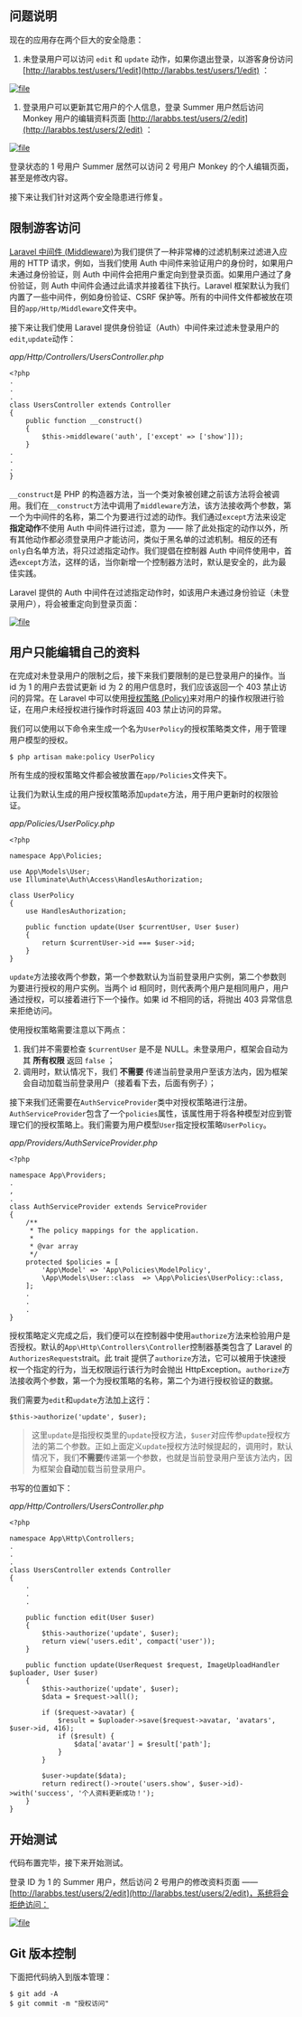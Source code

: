## 问题说明

现在的应用存在两个巨大的安全隐患：

1. 未登录用户可以访问
   `edit`
   和
   `update`
   动作，如果你退出登录，以游客身份访问
   [http://larabbs.test/users/1/edit](http://larabbs.test/users/1/edit)
   ：

[![](https://iocaffcdn.phphub.org/uploads/images/201812/23/1/4fPq6hnaLE.png!large "file")](https://iocaffcdn.phphub.org/uploads/images/201812/23/1/4fPq6hnaLE.png!large)

1. 登录用户可以更新其它用户的个人信息，登录 Summer 用户然后访问 Monkey 用户的编辑资料页面
   [http://larabbs.test/users/2/edit](http://larabbs.test/users/2/edit)
   ：

[![](https://iocaffcdn.phphub.org/uploads/images/201812/23/1/ePAoCjDw9H.png!large "file")](https://iocaffcdn.phphub.org/uploads/images/201812/23/1/ePAoCjDw9H.png!large)

登录状态的 1 号用户 Summer 居然可以访问 2 号用户 Monkey 的个人编辑页面，甚至是修改内容。

接下来让我们针对这两个安全隐患进行修复。

## 限制游客访问

[Laravel 中间件 \(Middleware\)](https://learnku.com/docs/laravel/5.7/middleware)为我们提供了一种非常棒的过滤机制来过滤进入应用的 HTTP 请求，例如，当我们使用 Auth 中间件来验证用户的身份时，如果用户未通过身份验证，则 Auth 中间件会把用户重定向到登录页面。如果用户通过了身份验证，则 Auth 中间件会通过此请求并接着往下执行。Laravel 框架默认为我们内置了一些中间件，例如身份验证、CSRF 保护等。所有的中间件文件都被放在项目的`app/Http/Middleware`文件夹中。

接下来让我们使用 Laravel 提供身份验证（Auth）中间件来过滤未登录用户的`edit`,`update`动作：

_app/Http/Controllers/UsersController.php_

```
<?php
.
.
.
class UsersController extends Controller
{
    public function __construct()
    {
        $this->middleware('auth', ['except' => ['show']]);
    }
.
.
.
}
```

`__construct`是 PHP 的构造器方法，当一个类对象被创建之前该方法将会被调用。我们在`__construct`方法中调用了`middleware`方法，该方法接收两个参数，第一个为中间件的名称，第二个为要进行过滤的动作。我们通过`except`方法来设定**指定动作**不使用 Auth 中间件进行过滤，意为 —— 除了此处指定的动作以外，所有其他动作都必须登录用户才能访问，类似于黑名单的过滤机制。相反的还有`only`白名单方法，将只过滤指定动作。我们提倡在控制器 Auth 中间件使用中，首选`except`方法，这样的话，当你新增一个控制器方法时，默认是安全的，此为最佳实践。

Laravel 提供的 Auth 中间件在过滤指定动作时，如该用户未通过身份验证（未登录用户），将会被重定向到登录页面：

[![](https://iocaffcdn.phphub.org/uploads/images/201812/23/1/7bxVqTbzmr.gif!large "file")](https://iocaffcdn.phphub.org/uploads/images/201812/23/1/7bxVqTbzmr.gif!large)

## 用户只能编辑自己的资料

在完成对未登录用户的限制之后，接下来我们要限制的是已登录用户的操作。当 id 为 1 的用户去尝试更新 id 为 2 的用户信息时，我们应该返回一个 403 禁止访问的异常。在 Laravel 中可以使用[授权策略 \(Policy\)](https://learnku.com/docs/laravel/5.7/authorization#policies)来对用户的操作权限进行验证，在用户未经授权进行操作时将返回 403 禁止访问的异常。

我们可以使用以下命令来生成一个名为`UserPolicy`的授权策略类文件，用于管理用户模型的授权。

```
$ php artisan make:policy UserPolicy
```

所有生成的授权策略文件都会被放置在`app/Policies`文件夹下。

让我们为默认生成的用户授权策略添加`update`方法，用于用户更新时的权限验证。

_app/Policies/UserPolicy.php_

```
<?php

namespace App\Policies;

use App\Models\User;
use Illuminate\Auth\Access\HandlesAuthorization;

class UserPolicy
{
    use HandlesAuthorization;

    public function update(User $currentUser, User $user)
    {
        return $currentUser->id === $user->id;
    }
}
```

`update`方法接收两个参数，第一个参数默认为当前登录用户实例，第二个参数则为要进行授权的用户实例。当两个 id 相同时，则代表两个用户是相同用户，用户通过授权，可以接着进行下一个操作。如果 id 不相同的话，将抛出 403 异常信息来拒绝访问。

使用授权策略需要注意以下两点：

1. 我们并不需要检查
   `$currentUser`
   是不是 NULL。未登录用户，框架会自动为其
   **所有权限**
   返回
   `false`
   ；
2. 调用时，默认情况下，我们
   **不需要**
   传递当前登录用户至该方法内，因为框架会自动加载当前登录用户（接着看下去，后面有例子）；

接下来我们还需要在`AuthServiceProvider`类中对授权策略进行注册。`AuthServiceProvider`包含了一个`policies`属性，该属性用于将各种模型对应到管理它们的授权策略上。我们需要为用户模型`User`指定授权策略`UserPolicy`。

_app/Providers/AuthServiceProvider.php_

```
<?php

namespace App\Providers;
.
,
.
class AuthServiceProvider extends ServiceProvider
{
    /**
     * The policy mappings for the application.
     *
     * @var array
     */
    protected $policies = [
        'App\Model' => 'App\Policies\ModelPolicy',
        \App\Models\User::class  => \App\Policies\UserPolicy::class,
    ];
    .
    .
    .
}
```

授权策略定义完成之后，我们便可以在控制器中使用`authorize`方法来检验用户是否授权。默认的`App\Http\Controllers\Controller`控制器基类包含了 Laravel 的`AuthorizesRequests`trait。此 trait 提供了`authorize`方法，它可以被用于快速授权一个指定的行为，当无权限运行该行为时会抛出 HttpException。`authorize`方法接收两个参数，第一个为授权策略的名称，第二个为进行授权验证的数据。

我们需要为`edit`和`update`方法加上这行：

```
$this->authorize('update', $user);
```

> 这里`update`是指授权类里的`update`授权方法，`$user`对应传参`update`授权方法的第二个参数。正如上面定义`update`授权方法时候提起的，调用时，默认情况下，我们**不需要**传递第一个参数，也就是当前登录用户至该方法内，因为框架会**自动**加载当前登录用户。

书写的位置如下：

_app/Http/Controllers/UsersController.php_

```
<?php

namespace App\Http\Controllers;
.
.
.
class UsersController extends Controller
{
    .
    .
    .

    public function edit(User $user)
    {
        $this->authorize('update', $user);
        return view('users.edit', compact('user'));
    }

    public function update(UserRequest $request, ImageUploadHandler $uploader, User $user)
    {
        $this->authorize('update', $user);
        $data = $request->all();

        if ($request->avatar) {
            $result = $uploader->save($request->avatar, 'avatars', $user->id, 416);
            if ($result) {
                $data['avatar'] = $result['path'];
            }
        }

        $user->update($data);
        return redirect()->route('users.show', $user->id)->with('success', '个人资料更新成功！');
    }
}
```

## 开始测试

代码布置完毕，接下来开始测试。

登录 ID 为 1 的 Summer 用户，然后访问 2 号用户的修改资料页面 ——[http://larabbs.test/users/2/edit](http://larabbs.test/users/2/edit)，系统将会拒绝访问：

[![](https://iocaffcdn.phphub.org/uploads/images/201812/23/1/DZ2j0rHTog.png!large "file")](https://iocaffcdn.phphub.org/uploads/images/201812/23/1/DZ2j0rHTog.png!large)

## Git 版本控制

下面把代码纳入到版本管理：

```
$ git add -A
$ git commit -m "授权访问"
```



